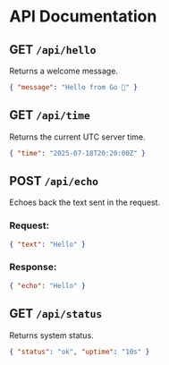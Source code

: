 # API Documentation

## GET `/api/hello`
Returns a welcome message.
```json
{ "message": "Hello from Go 🚀" }
```

## GET `/api/time`
Returns the current UTC server time.
```json
{ "time": "2025-07-18T20:20:00Z" }
```

## POST `/api/echo`
Echoes back the text sent in the request.
### Request:
```json
{ "text": "Hello" }
```
### Response:
```json
{ "echo": "Hello" }
```

## GET `/api/status`
Returns system status.
```json
{ "status": "ok", "uptime": "10s" }
```
